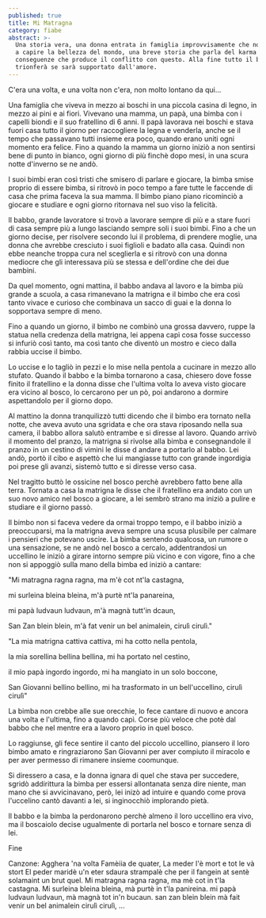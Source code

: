 ```yaml
---
published: true
title: Mi Matragna
category: fiabe
abstract: >-
  Una storia vera, una donna entrata in famiglia improvvisamente che non riesce
  a capire la bellezza del mondo, una breve storia che parla del karma e delle
  conseguenze che produce il conflitto con questo. Alla fine tutto il bene
  trionferà se sarà supportato dall'amore.
---
```


C'era una volta, e una volta non c'era, non molto lontano da qui...

Una famiglia che viveva in mezzo ai boschi in una piccola casina di legno, in mezzo ai pini e ai fiori.
Vivevano una mamma, un papà, una bimba con i capelli biondi e il suo fratellino di 6 anni.
Il papà lavorava nei boschi e stava fuori casa tutto il giorno per raccogliere la legna e venderla, anche se il tempo che passavano tutti insieme era poco, quando erano uniti ogni momento era felice. Fino a quando la mamma un giorno iniziò a non sentirsi bene di punto in bianco, ogni giorno di più finchè dopo mesi, in una scura notte d'inverno se ne andò.

I suoi bimbi eran così tristi che smisero di parlare e giocare, la bimba smise proprio di essere bimba, si ritrovò in poco tempo a fare tutte le faccende di casa che prima faceva la sua mamma.
Il bimbo piano piano ricominciò a giocare e studiare e ogni giorno ritornava nel suo viso la felicità.

Il babbo, grande lavoratore si trovò a lavorare sempre di più e a stare fuori di casa sempre più a lungo lasciando sempre soli i suoi bimbi. Fino a che un giorno decise, per risolvere secondo lui il problema, di prendere moglie, una donna che avrebbe cresciuto i suoi figlioli e badato alla casa. Quindi non ebbe neanche troppa cura nel sceglierla e si ritrovò con una donna mediocre che gli interessava più se stessa e dell'ordine che dei due bambini.

Da quel momento, ogni mattina, il babbo andava al lavoro e la bimba più grande a scuola, a casa rimanevano la matrigna e il bimbo che era così tanto vivace e curioso che combinava un sacco di guai e la donna lo sopportava sempre di meno.

Fino a quando un giorno, il bimbo ne combinò una grossa davvero, ruppe la statua nella credenza della matrigna, lei appena capì cosa fosse successo si infuriò così tanto, ma così tanto che diventò un mostro e cieco dalla rabbia uccise il bimbo.

Lo uccise e lo tagliò in pezzi e lo mise nella pentola a cucinare in mezzo allo stufato.
Quando il babbo e la bimba tornarono a casa, chiesero dove fosse finito il fratellino e la donna disse che l'ultima volta lo aveva visto giocare era vicino al bosco, lo cercarono per un pò, poi andarono a dormire aspettandolo per il giorno dopo.

Al mattino la donna tranquilizzò tutti dicendo che il bimbo era tornato nella notte, che aveva avuto una sgridata e che ora stava riposando nella sua camera, il babbo  allora salutò entrambe e si diresse al lavoro. Quando arrivò il momento del pranzo, la matrigna si rivolse alla bimba e consegnandole il pranzo in un cestino di vimini le disse d andare a portarlo al babbo.
Lei andò, portò il cibo e aspettò che lui mangiasse tutto con grande ingordigia poi prese gli avanzi, sistemò tutto e si diresse verso casa.

Nel tragitto buttò le ossicine nel bosco perchè avrebbero fatto bene alla terra. Tornata a casa la matrigna le disse che il fratellino era andato con un suo novo amico nel bosco a giocare, a lei sembrò strano ma iniziò a pulire e studiare e il giorno passò.

Il bimbo non si faceva vedere da ormai troppo tempo, e il babbo iniziò a preoccuparsi, ma la matrigna aveva sempre una scusa plusibile per calmare i pensieri che potevano uscire.
La bimba sentendo qualcosa, un rumore o una sensazione, se ne andò nel bosco a cercalo, addentrandosi  un uccellino le iniziò a girare intorno sempre più vicino e con vigore, fino a che non si appoggiò sulla mano della bimba ed iniziò a cantare:

"Mi matragna ragna ragna, ma m'è cot nt'la castagna,

mi surleina bleina bleina, m'à purtè nt'la panareina,

mi papà ludvaun ludvaun, m'à magnà tutt'in dcaun,

San Zan blein blein, m'à fat venir un bel animalein, cirulì cirulì."


"La mia matrigna cattiva cattiva, mi ha cotto nella pentola,

la mia sorellina bellina bellina, mi ha portato nel cestino,

il mio papà ingordo ingordo, mi ha mangiato in un solo boccone,

San Giovanni bellino bellino, mi ha trasformato in un bell'uccellino, cirulì cirulì"


La bimba non crebbe alle sue orecchie, lo fece cantare di nuovo e ancora una volta e l'ultima, fino a quando capì. Corse più veloce che potè dal babbo che nel mentre era a lavoro proprio in quel bosco. 

Lo raggiunse, gli fece sentire il canto del piccolo uccellino, piansero il loro bimbo amato e ringraziarono San Giovanni per aver compiuto il miracolo e per aver permesso di rimanere insieme coomunque.

Si diressero a casa, e la donna ignara di quel che stava per succedere, sgridò addirittura la bimba per essersi allontanata senza dire niente, man mano che si avvicinavano, però,  lei inizò ad intuire e quando come prova l'uccelino cantò davanti a lei, si inginocchiò implorando pietà.

Il babbo e la bimba la perdonarono perchè almeno il loro uccellino era vivo, ma il boscaiolo decise ugualmente di portarla nel bosco e tornare senza di lei.

Fine

Canzone:
Agghera 'na volta 
Famèiia de quater, 
La meder l'è mort 
e tot le và stort
El peder maridè
u'n eter sdaura strampalè
che per il fangein
at sentè solamaint
un brut quel.
Mi matragna ragna ragna, 
ma mè cot in t'la castagna. 
Mi surleina bleina bleina, 
mà purtè in t'la panireina. 
mi papà ludvaun ludvaun, 
mà magnà tot in'n bucaun. 
san zan blein blein 
mà fait venir un bel animalein 
cirulì cirulì, ...





